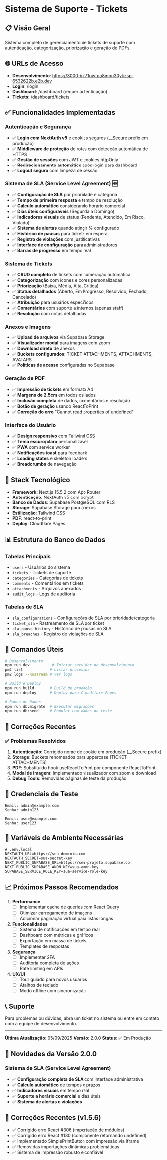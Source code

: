 # Sistema de Suporte - Tickets

## 📋 Visão Geral
Sistema completo de gerenciamento de tickets de suporte com autenticação, categorização, priorização e geração de PDFs.

## 🌐 URLs de Acesso
- **Desenvolvimento**: https://3000-inf71qwtpa8mbn30ykzsp-6532622b.e2b.dev
- **Login**: /login
- **Dashboard**: /dashboard (requer autenticação)
- **Tickets**: /dashboard/tickets

## ✅ Funcionalidades Implementadas

### Autenticação e Segurança
- ✅ **Login com NextAuth v5** e cookies seguros (__Secure prefix em produção)
- ✅ **Middleware de proteção** de rotas com detecção automática de HTTPS
- ✅ **Gestão de sessões** com JWT e cookies httpOnly
- ✅ **Redirecionamento automático** após login para dashboard
- ✅ **Logout seguro** com limpeza de sessão

### Sistema de SLA (Service Level Agreement) 🆕
- ✅ **Configuração de SLA** por prioridade e categoria
- ✅ **Tempo de primeira resposta** e tempo de resolução
- ✅ **Cálculo automático** considerando horário comercial
- ✅ **Dias úteis configuráveis** (Segunda a Domingo)
- ✅ **Indicadores visuais** de status (Pendente, Atendido, Em Risco, Violado)
- ✅ **Sistema de alertas** quando atingir % configurado
- ✅ **Histórico de pausas** para tickets em espera
- ✅ **Registro de violações** com justificativas
- ✅ **Interface de configuração** para administradores
- ✅ **Barras de progresso** em tempo real

### Sistema de Tickets
- ✅ **CRUD completo** de tickets com numeração automática
- ✅ **Categorização** com ícones e cores personalizadas
- ✅ **Priorização** (Baixa, Média, Alta, Crítica)
- ✅ **Status detalhados** (Aberto, Em Progresso, Resolvido, Fechado, Cancelado)
- ✅ **Atribuição** para usuários específicos
- ✅ **Comentários** com suporte a internos (apenas staff)
- ✅ **Resolução** com notas detalhadas

### Anexos e Imagens
- ✅ **Upload de arquivos** via Supabase Storage
- ✅ **Visualizador modal** para imagens com zoom
- ✅ **Download direto** de anexos
- ✅ **Buckets configurados**: TICKET-ATTACHMENTS, ATTACHMENTS, AVATARS
- ✅ **Políticas de acesso** configuradas no Supabase

### Geração de PDF
- ✅ **Impressão de tickets** em formato A4
- ✅ **Margens de 2.5cm** em todos os lados
- ✅ **Inclusão completa** de dados, comentários e resolução
- ✅ **Botão de geração** usando ReactToPrint
- ✅ **Correção do erro** "Cannot read properties of undefined"

### Interface do Usuário
- ✅ **Design responsivo** com Tailwind CSS
- ✅ **Tema escuro/claro** personalizável
- ✅ **PWA** com service worker
- ✅ **Notificações toast** para feedback
- ✅ **Loading states** e skeleton loaders
- ✅ **Breadcrumbs** de navegação

## 🔧 Stack Tecnológico
- **Framework**: Next.js 15.5.2 com App Router
- **Autenticação**: NextAuth v5 com bcrypt
- **Banco de Dados**: Supabase PostgreSQL com RLS
- **Storage**: Supabase Storage para anexos
- **Estilização**: Tailwind CSS
- **PDF**: react-to-print
- **Deploy**: Cloudflare Pages

## 📊 Estrutura do Banco de Dados

### Tabelas Principais
- `users` - Usuários do sistema
- `tickets` - Tickets de suporte
- `categories` - Categorias de tickets
- `comments` - Comentários em tickets
- `attachments` - Arquivos anexados
- `audit_logs` - Logs de auditoria

### Tabelas de SLA
- `sla_configurations` - Configurações de SLA por prioridade/categoria
- `ticket_sla` - Rastreamento de SLA por ticket
- `sla_pause_history` - Histórico de pausas no SLA
- `sla_breaches` - Registro de violações de SLA

## 🚀 Comandos Úteis

```bash
# Desenvolvimento
npm run dev          # Iniciar servidor de desenvolvimento
pm2 list            # Listar processos
pm2 logs --nostream # Ver logs

# Build e Deploy
npm run build       # Build de produção
npm run deploy      # Deploy para Cloudflare Pages

# Banco de Dados
npm run db:migrate  # Executar migrações
npm run db:seed     # Popular com dados de teste
```

## 🐛 Correções Recentes

### ✅ Problemas Resolvidos
1. **Autenticação**: Corrigido nome de cookie em produção (__Secure prefix)
2. **Storage**: Buckets renomeados para uppercase (TICKET-ATTACHMENTS)
3. **PDF**: Substituído hook useReactToPrint por componente ReactToPrint
4. **Modal de Imagem**: Implementado visualizador com zoom e download
5. **Debug Tools**: Removidas páginas de teste da produção

## 📝 Credenciais de Teste
```
Email: admin@example.com
Senha: admin123

Email: user@example.com  
Senha: user123
```

## 🔐 Variáveis de Ambiente Necessárias
```env
# .env.local
NEXTAUTH_URL=https://seu-dominio.com
NEXTAUTH_SECRET=sua-secret-key
NEXT_PUBLIC_SUPABASE_URL=https://seu-projeto.supabase.co
NEXT_PUBLIC_SUPABASE_ANON_KEY=sua-anon-key
SUPABASE_SERVICE_ROLE_KEY=sua-service-role-key
```

## 📈 Próximos Passos Recomendados

1. **Performance**
   - [ ] Implementar cache de queries com React Query
   - [ ] Otimizar carregamento de imagens
   - [ ] Adicionar paginação virtual para listas longas

2. **Funcionalidades**
   - [ ] Sistema de notificações em tempo real
   - [ ] Dashboard com métricas e gráficos
   - [ ] Exportação em massa de tickets
   - [ ] Templates de respostas

3. **Segurança**
   - [ ] Implementar 2FA
   - [ ] Auditoria completa de ações
   - [ ] Rate limiting em APIs

4. **UX/UI**
   - [ ] Tour guiado para novos usuários
   - [ ] Atalhos de teclado
   - [ ] Modo offline com sincronização

## 📞 Suporte
Para problemas ou dúvidas, abra um ticket no sistema ou entre em contato com a equipe de desenvolvimento.

---

**Última Atualização**: 05/09/2025
**Versão**: 2.0.0
**Status**: ✅ Em Produção

## 🎉 Novidades da Versão 2.0.0
### Sistema de SLA (Service Level Agreement)
- ✅ **Configuração completa de SLA** com interface administrativa
- ✅ **Cálculo automático** de tempos e prazos
- ✅ **Indicadores visuais** em tempo real
- ✅ **Suporte a horário comercial** e dias úteis
- ✅ **Sistema de alertas e violações**

## 🔧 Correções Recentes (v1.5.6)
- ✅ Corrigido erro React #306 (importação de módulos)
- ✅ Corrigido erro React #130 (componente retornando undefined)
- ✅ Implementado SimplePrintButton com impressão via iframe
- ✅ Removidas importações dinâmicas problemáticas
- ✅ Sistema de impressão robusto e confiável